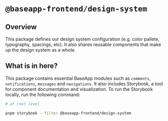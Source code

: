 # **`@baseapp-frontend/design-system`**

## **Overview**

This package defines our design system configuration (e.g. color pallete, typography, spacings, etc). It also shares reusable components that make up the design system as a whole.

## **What is in here?**

This package contains essential BaseApp modules such as `comments`, `notifications`, `messages` and `navigations`. It also includes Storybook, a tool for component documentation and visualization. To run the Storybook locally, run the following command:

```bash
# at root level

pnpm storybook --filter @baseapp-frontend/design-system
```
